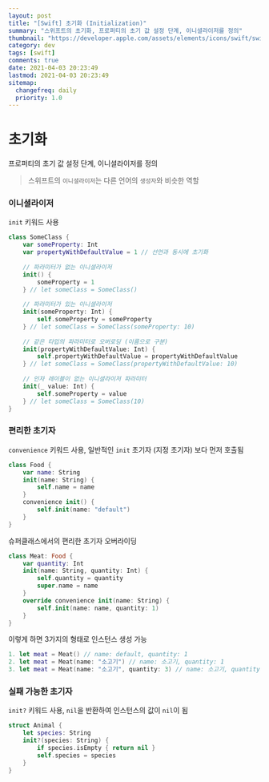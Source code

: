 ```yaml
---
layout: post
title: "[Swift] 초기화 (Initialization)"
summary: "스위프트의 초기화, 프로퍼티의 초기 값 설정 단계, 이니셜라이저를 정의"
thumbnail: "https://developer.apple.com/assets/elements/icons/swift/swift-256x256.png"
category: dev
tags: [swift]
comments: true
date: 2021-04-03 20:23:49
lastmod: 2021-04-03 20:23:49
sitemap: 
  changefreq: daily
  priority: 1.0
---
```

# 초기화

프로퍼티의 초기 값 설정 단계, 이니셜라이저를 정의

> 스위프트의 `이니셜라이저`는 다른 언어의 `생성자`와 비슷한 역할

### 이니셜라이저

`init` 키워드 사용

```swift
class SomeClass {
	var someProperty: Int
	var propertyWithDefaultValue = 1 // 선언과 동시에 초기화
	
	// 파라미터가 없는 이니셜라이저
	init() {
		someProperty = 1
	} // let someClass = SomeClass()
	
	// 파라미터가 있는 이니셜라이저
	init(someProperty: Int) {
		self.someProperty = someProperty
	} // let someClass = SomeClass(someProperty: 10)
	
	// 같은 타입의 파라미터로 오버로딩 (이름으로 구분)
	init(propertyWithDefaultValue: Int) {
		self.propertyWithDefaultValue = propertyWithDefaultValue
	} // let someClass = SomeClass(propertyWithDefaultValue: 10)
	
	// 인자 레이블이 없는 이니셜라이저 파라미터
	init(_ value: Int) {
		self.someProperty = value
	} // let someClass = SomeClass(10)
}
```

### 편리한 초기자

`convenience` 키워드 사용, 일반적인 `init` 초기자 (지정 초기자) 보다 먼저 호출됨

```swift
class Food {
	var name: String
	init(name: String) {
		self.name = name
	}
	convenience init() {
		self.init(name: "default")
	}
}
```

슈퍼클래스에서의 편리한 초기자 오버라이딩

```swift
class Meat: Food {
	var quantity: Int
	init(name: String, quantity: Int) {
		self.quantity = quantity
		super.name = name
	}
	override convenience init(name: String) {
		self.init(name: name, quantity: 1)
	}
}
```

이렇게 하면 3가지의 형태로 인스턴스 생성 가능
```swift
1. let meat = Meat() // name: default, quantity: 1
2. let meat = Meat(name: "소고기") // name: 소고기, quantity: 1
3. let meat = Meat(name: "소고기", quantity: 3) // name: 소고기, quantity: 3
```

### 실패 가능한 초기자

`init?` 키워드 사용, `nil`을 반환하여 인스턴스의 값이 `nil`이 됨

```swift
struct Animal {
	let species: String
	init?(species: String) {
		if species.isEmpty { return nil }
		self.species = species
	}
}
```